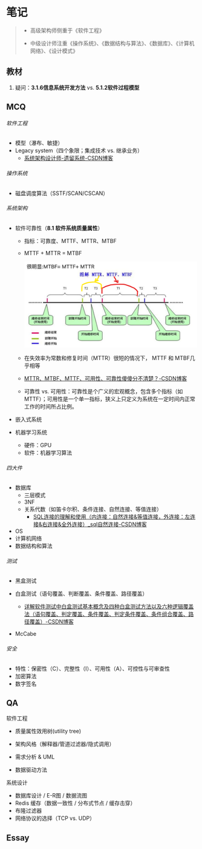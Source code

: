 # 笔记

> * 高级架构师侧重于《软件工程》
>
> * 中级设计师注重《操作系统》、《数据结构与算法》、《数据库》、《计算机网络》、《设计模式》



## 教材

1. 疑问：**3.1.6信息系统开发方法** vs. **5.1.2软件过程模型**



## MCQ

###### 软件工程

* 模型（瀑布、敏捷）
* Legacy system（四个象限；集成技术 vs. 继承业务）
  * [系统架构设计师-遗留系统-CSDN博客](https://blog.csdn.net/ce123_zhouwei/article/details/109611108)




###### 操作系统

* 磁盘调度算法（SSTF/SCAN/CSCAN）



###### 系统架构

* 软件可靠性（**8.1 软件系统质量属性**）

  * 指标：可靠度、MTTF、MTTR、MTBF

  * MTTF + MTTR = MTBF 

    <img src="reliability.png" style="zoom:50%;" />

  * 在失效率为常数和修复时间（MTTR）很短的情况下， MTTF 和 MTBF几乎相等

  * [MTTR、MTBF、MTTF、可用性、可靠性傻傻分不清楚？-CSDN博客](https://blog.csdn.net/yunhua_lee/article/details/121674703)

  * 可靠性 vs. 可用性：可靠性是个广义的宏观概念，包含多个指标（如MTTF）；可用性是一个单一指标，狭义上只定义为系统在一定时间内正常工作的时间所占比例。

* 嵌入式系统

* 机器学习系统

  * 硬件：GPU
  * 软件：机器学习算法



###### 四大件

* 数据库
  * 三层模式
  * 3NF
  * 关系代数（如笛卡尔积、条件连接、自然连接、等值连接）
    * [SQL连接的理解和使用（内连接：自然连接&等值连接，外连接：左连接&右连接&全外连接）_sql自然连接-CSDN博客](https://blog.csdn.net/qq_41592346/article/details/129874625)
* OS
* 计算机网络
* 数据结构和算法



###### 测试

* 黑盒测试
* 白盒测试（语句覆盖、判断覆盖、条件覆盖、路径覆盖）
  * [详解软件测试中白盒测试基本概念及四种白盒测试方法以及六种逻辑覆盖法（语句覆盖、判定覆盖、条件覆盖、判定条件覆盖、条件组合覆盖、路径覆盖）-CSDN博客](https://blog.csdn.net/qq_42944594/article/details/121907540)

* McCabe



###### 安全

* 特性：保密性（C）、完整性（I）、可用性（A）、可控性与可审查性
* 加密算法
* 数字签名



## QA

软件工程

* 质量属性效用树(utility tree)

* 架构风格（解释器/管道过滤器/隐式调用）
* 需求分析 & UML
* 数据驱动方法

系统设计

* 数据库设计 / E-R图 / 数据流图
* Redis 缓存（数据一致性 / 分布式节点 / 缓存击穿）
* 布隆过滤器
* 网络协议的选择（TCP vs. UDP）



## Essay
